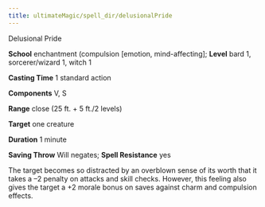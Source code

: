 ```yaml
---
title: ultimateMagic/spell_dir/delusionalPride
---
```

Delusional Pride

**School** enchantment (compulsion [emotion, mind-affecting]; **Level** bard 1, sorcerer/wizard 1, witch 1

**Casting Time** 1 standard action

**Components** V, S

**Range** close (25 ft. + 5 ft./2 levels)

**Target** one creature

**Duration** 1 minute

**Saving Throw** Will negates; **Spell Resistance** yes

The target becomes so distracted by an overblown sense of its worth that it takes a –2 penalty on attacks and skill checks. However, this feeling also gives the target a +2 morale bonus on saves against charm and compulsion effects.

